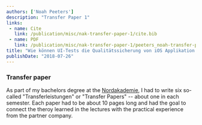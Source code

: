 ```yaml
---
authors: ['Noah Peeters']
description: "Transfer Paper 1"
links:
 - name: Cite
   link: /publication/misc/nak-transfer-paper-1/cite.bib
 - name: PDF
   link: /publication/misc/nak-transfer-paper-1/peeters_noah-transfer-paper-1.pdf
title: "Wie können UI-Tests die Qualitätssicherung von iOS Applikation verbessern?"
publishDate: "2018-07-26"
---
```


### Transfer paper

As part of my bachelors degree at the [Nordakademie](https://nordakademie.de), I had to write six so-called "Transferleistungen" or "Transfer Papers" -- about one in each semester. Each paper had to be about 10 pages long and had the goal to connect the theroy learned in the lectures with the practical experience from the partner company.
